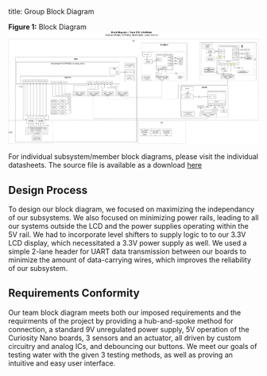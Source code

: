 title: Group Block Diagram

**Figure 1:** Block Diagram
![](GroupBlockDiagram.png)

For individual subsystem/member block diagrams, please visit the individual datasheets.
The source file is available as a download [here](GroupBlockDiagram.drawio)

## Design Process

To design our block diagram, we focused on maximizing the independancy of our subsystems. We also focused on minimizing power rails, leading to all our systems outside the LCD and the power supplies operating within the 5V rail. We had to incorporate level shifters to supply logic to to our 3.3V LCD display, which necessitated a 3.3V power supply as well. We used a simple 2-lane header for UART data transmission between our boards to minimize the amount of data-carrying wires, which improves the reliability of our subsystem. 

## Requirements Conformity

Our team block diagram meets both our imposed requirements and the requirments of the project by providing a hub-and-spoke method for connection, a standard 9V unregulated power supply, 5V operation of the Curiosity Nano boards, 3 sensors and an actuator, all driven by custom circuitry and analog ICs, and debouncing our buttons. We meet our goals of testing water with the given 3 testing methods, as well as proving an intuitive and easy user interface. 
